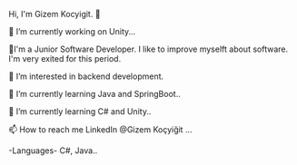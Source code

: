  Hi, I'm Gizem Kocyigit. 👋

🔭 I’m currently working on Unity...

👀I'm a Junior Software Developer. I like to improve myselft about software. I'm very exited for this period.

👀 I’m interested in backend development.

🌱 I’m currently learning Java and SpringBoot..

🌱 I’m currently learning C# and Unity..

📫 How to reach me LinkedIn @Gizem Koçyiğit ...

-Languages-
 C#, Java..
